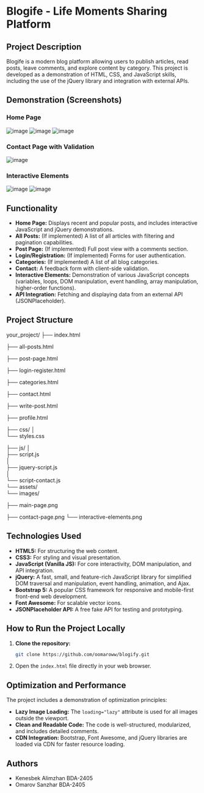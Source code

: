 # Blogife - Life Moments Sharing Platform

## Project Description
Blogife is a modern blog platform allowing users to publish articles, read posts, leave comments, and explore content by category. This project is developed as a demonstration of HTML, CSS, and JavaScript skills, including the use of the jQuery library and integration with external APIs.

## Demonstration (Screenshots)

### Home Page
![image](https://github.com/user-attachments/assets/cc15ca3f-f62e-4791-af55-45e13dfb1de2)
![image](https://github.com/user-attachments/assets/1d854b8a-5fac-4420-ac0e-17751898cce0)
![image](https://github.com/user-attachments/assets/b675fc34-8c86-4537-b613-f9187e50d854)



### Contact Page with Validation
![image](https://github.com/user-attachments/assets/d1861f0c-7c0a-4666-8a86-f378f0c1a0a8)

### Interactive Elements
![image](https://github.com/user-attachments/assets/26d5abdc-ba3a-4f22-8147-8aedb35f6ffa)
![image](https://github.com/user-attachments/assets/66152d18-cc7a-439f-aa79-20422edcdf7d)



## Functionality
-   **Home Page:** Displays recent and popular posts, and includes interactive JavaScript and jQuery demonstrations.
-   **All Posts:** (If implemented) A list of all articles with filtering and pagination capabilities.
-   **Post Page:** (If implemented) Full post view with a comments section.
-   **Login/Registration:** (If implemented) Forms for user authentication.
-   **Categories:** (If implemented) A list of all blog categories.
-   **Contact:** A feedback form with client-side validation.
-   **Interactive Elements:** Demonstration of various JavaScript concepts (variables, loops, DOM manipulation, event handling, array manipulation, higher-order functions).
-   **API Integration:** Fetching and displaying data from an external API (JSONPlaceholder).

## Project Structure

your_project/
├── index.html                  

├── all-posts.html 

├── post-page.html              

├── login-register.html         

├── categories.html             

├── contact.html                

├── write-post.html             

├── profile.html                

├── css/
│   
└── styles.css              

├── js/
│  
├── script.js               
│  
├── jquery-script.js        
│   
└── script-contact.js       
└── assets/                    
└── images/                 

├── main-page.png

├── contact-page.png
└── interactive-elements.png

## Technologies Used
-   **HTML5:** For structuring the web content.
-   **CSS3:** For styling and visual presentation.
-   **JavaScript (Vanilla JS):** For core interactivity, DOM manipulation, and API integration.
-   **jQuery:** A fast, small, and feature-rich JavaScript library for simplified DOM traversal and manipulation, event handling, animation, and Ajax.
-   **Bootstrap 5:** A popular CSS framework for responsive and mobile-first front-end web development.
-   **Font Awesome:** For scalable vector icons.
-   **JSONPlaceholder API:** A free fake API for testing and prototyping.


## How to Run the Project Locally
1.  **Clone the repository:**
    ```bash
    git clone https://github.com/oomaroww/blogify.git
    ```
3.  Open the `index.html` file directly in your web browser.

## Optimization and Performance
The project includes a demonstration of optimization principles:
-   **Lazy Image Loading:** The `loading="lazy"` attribute is used for all images outside the viewport.
-   **Clean and Readable Code:** The code is well-structured, modularized, and includes detailed comments.
-   **CDN Integration:** Bootstrap, Font Awesome, and jQuery libraries are loaded via CDN for faster resource loading.

## Authors
-   Kenesbek Alimzhan BDA-2405
-   Omarov Sanzhar BDA-2405

